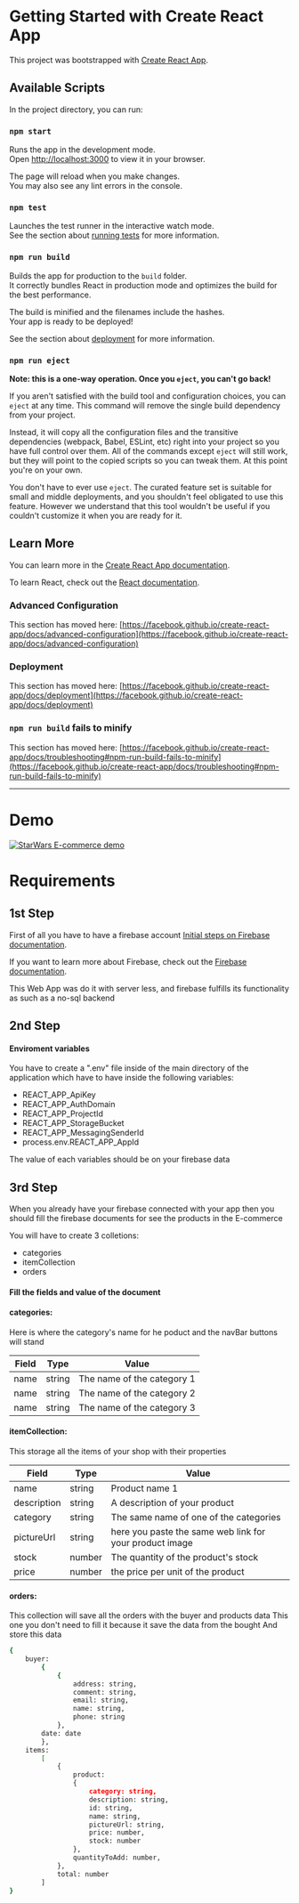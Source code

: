 
# Getting Started with Create React App

This project was bootstrapped with [Create React App](https://github.com/facebook/create-react-app).

## Available Scripts

In the project directory, you can run:

### `npm start`

Runs the app in the development mode.\
Open [http://localhost:3000](http://localhost:3000) to view it in your browser.

The page will reload when you make changes.\
You may also see any lint errors in the console.

### `npm test`

Launches the test runner in the interactive watch mode.\
See the section about [running tests](https://facebook.github.io/create-react-app/docs/running-tests) for more information.

### `npm run build`

Builds the app for production to the `build` folder.\
It correctly bundles React in production mode and optimizes the build for the best performance.

The build is minified and the filenames include the hashes.\
Your app is ready to be deployed!

See the section about [deployment](https://facebook.github.io/create-react-app/docs/deployment) for more information.

### `npm run eject`

**Note: this is a one-way operation. Once you `eject`, you can't go back!**

If you aren't satisfied with the build tool and configuration choices, you can `eject` at any time. This command will remove the single build dependency from your project.

Instead, it will copy all the configuration files and the transitive dependencies (webpack, Babel, ESLint, etc) right into your project so you have full control over them. All of the commands except `eject` will still work, but they will point to the copied scripts so you can tweak them. At this point you're on your own.

You don't have to ever use `eject`. The curated feature set is suitable for small and middle deployments, and you shouldn't feel obligated to use this feature. However we understand that this tool wouldn't be useful if you couldn't customize it when you are ready for it.

## Learn More

You can learn more in the [Create React App documentation](https://facebook.github.io/create-react-app/docs/getting-started).

To learn React, check out the [React documentation](https://reactjs.org/).

### Advanced Configuration

This section has moved here: [https://facebook.github.io/create-react-app/docs/advanced-configuration](https://facebook.github.io/create-react-app/docs/advanced-configuration)

### Deployment

This section has moved here: [https://facebook.github.io/create-react-app/docs/deployment](https://facebook.github.io/create-react-app/docs/deployment)

### `npm run build` fails to minify

This section has moved here: [https://facebook.github.io/create-react-app/docs/troubleshooting#npm-run-build-fails-to-minify](https://facebook.github.io/create-react-app/docs/troubleshooting#npm-run-build-fails-to-minify)

<hr></hr>

# Demo

[![StarWars E-commerce demo](https://img.youtube.com/vi/_HIfSbupoqo/0.jpg)](https://www.youtube.com/watch?v=_HIfSbupoqo)

# Requirements

## 1st Step
First of all you have to have a firebase account [Initial steps on Firebase documentation](https://cloud.google.com/firestore/docs/client/get-firebase). 

If you want to learn more about Firebase, check out the [Firebase documentation](https://firebase.google.com/docs?gclid=Cj0KCQjw_4-SBhCgARIsAAlegrUdeLsE-EYqQbywqvV_jvtNGdH7-JEaGxjRsrsWVktj42PZ2TWzpaoaAlr0EALw_wcB&gclsrc=aw.ds).

This Web App was do it with server less, and firebase fulfills its functionality as such as a no-sql backend

## 2nd Step

#### Enviroment variables

You have to create a ".env" file inside of the main directory of the application
which have to have inside the following variables:

- REACT_APP_ApiKey
- REACT_APP_AuthDomain
- REACT_APP_ProjectId
- REACT_APP_StorageBucket
- REACT_APP_MessagingSenderId
- process.env.REACT_APP_AppId 

The value of each variables should be on your firebase data


## 3rd Step

When you already have your firebase connected with your app then you should fill the firebase documents for see the products in the E-commerce

You will have to create 3 colletions:
- categories
- itemCollection
- orders

#### Fill the fields and value of the document

#### categories:
Here is where the category's name for he poduct and the navBar buttons will stand

| Field | Type | Value |
| ------ | ------ | ------ |
| name | string | The name of the category 1 |
| name | string | The name of the category 2 |
| name | string | The name of the category 3 |

#### itemCollection:
This storage all the items of your shop with their properties

| Field | Type | Value |
| ------ | ------ | ------ |
| name | string | Product name 1 |
| description | string | A description of your product |
| category | string | The same name of one of the categories |
| pictureUrl | string | here you paste the same web link for your product image |
| stock | number | The quantity of the product's stock |
| price | number | the price per unit of the product |

#### orders:
This collection will save all the orders with the buyer and products data
This one you don't need to fill it because it save the data from the bought
And store this data 

```sh
{
    buyer:
        {
            {
                address: string,
                comment: string,
                email: string,
                name: string,
                phone: string
            },
        date: date
        },
    items:
        [
            {
                product:
                {
                    category: string,
                    description: string,
                    id: string,
                    name: string,
                    pictureUrl: string,
                    price: number,
                    stock: number
                },
                quantityToAdd: number,
            },
            total: number
        ]
}


